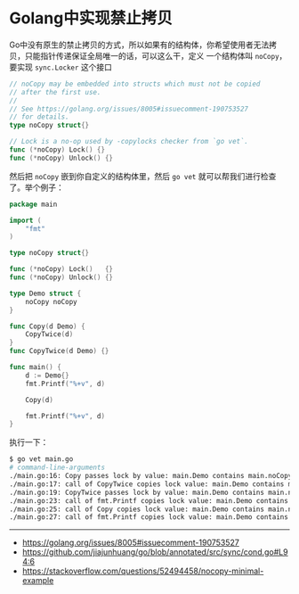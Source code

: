 # Golang中实现禁止拷贝

Go中没有原生的禁止拷贝的方式，所以如果有的结构体，你希望使用者无法拷贝，只能指针传递保证全局唯一的话，可以这么干，定义
一个结构体叫 `noCopy`，要实现 `sync.Locker` 这个接口

```go
// noCopy may be embedded into structs which must not be copied
// after the first use.
//
// See https://golang.org/issues/8005#issuecomment-190753527
// for details.
type noCopy struct{}

// Lock is a no-op used by -copylocks checker from `go vet`.
func (*noCopy) Lock() {}
func (*noCopy) Unlock() {}
```

然后把 `noCopy` 嵌到你自定义的结构体里，然后 `go vet` 就可以帮我们进行检查了。举个例子：

```go
package main

import (
	"fmt"
)

type noCopy struct{}

func (*noCopy) Lock()   {}
func (*noCopy) Unlock() {}

type Demo struct {
	noCopy noCopy
}

func Copy(d Demo) {
	CopyTwice(d)
}
func CopyTwice(d Demo) {}

func main() {
	d := Demo{}
	fmt.Printf("%+v", d)

	Copy(d)

	fmt.Printf("%+v", d)
}
```

执行一下：

```bash
$ go vet main.go
# command-line-arguments
./main.go:16: Copy passes lock by value: main.Demo contains main.noCopy
./main.go:17: call of CopyTwice copies lock value: main.Demo contains main.noCopy
./main.go:19: CopyTwice passes lock by value: main.Demo contains main.noCopy
./main.go:23: call of fmt.Printf copies lock value: main.Demo contains main.noCopy
./main.go:25: call of Copy copies lock value: main.Demo contains main.noCopy
./main.go:27: call of fmt.Printf copies lock value: main.Demo contains main.noCopy
```

---

- https://golang.org/issues/8005#issuecomment-190753527
- https://github.com/jiajunhuang/go/blob/annotated/src/sync/cond.go#L94:6
- https://stackoverflow.com/questions/52494458/nocopy-minimal-example
